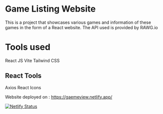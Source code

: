 # Game Listing Website

This is a project that showcases various games and information of these games in the form of a React website.
The API used is provided by RAWG.io

# Tools used
React JS
Vite
Tailwind CSS

## React Tools
Axios
React Icons

Website deployed on : https://gaemeview.netlify.app/

[![Netlify Status](https://api.netlify.com/api/v1/badges/738d4e2e-3770-4908-bc8a-5e414e1d5758/deploy-status)](https://app.netlify.com/sites/gaemeview/deploys)
